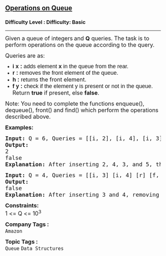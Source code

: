 <h2><a href="https://www.geeksforgeeks.org/problems/operations-on-queue--114617/1?page=1&sortBy=latest">Operations on Queue</a></h2><h3>Difficulty Level : Difficulty: Basic</h3><hr><div class="problems_problem_content__Xm_eO"><p><span style="font-size: 18px;">Given a queue of integers<strong> </strong>and <strong>Q</strong> queries. The task is to perform operations on the queue according to the query.&nbsp;</span></p>
<p><span style="font-size: 18px;">Queries are as:</span></p>
<ul>
<li dir="ltr"><span style="font-size: 18px;"><span style="background-color: transparent; font-family: arial;"><strong>i x :</strong> adds<strong> </strong>element <strong>x</strong> in the queue from the rear.</span></span></li>
<li dir="ltr"><span style="font-size: 18px;"><span style="background-color: transparent; font-family: arial;"><strong>r :</strong> removes<strong> </strong>the front element of the queue.</span></span></li>
<li dir="ltr"><span style="font-size: 18px;"><span style="background-color: transparent; font-family: arial;"><strong>h :</strong> returns</span> the front element.</span></li>
<li dir="ltr"><span style="font-size: 18px;"><span style="background-color: transparent; font-family: arial;"><strong>f y :</strong> check if the element<strong> </strong>y is present or not in the queue.</span> Return <strong>true</strong> if present, else <strong>false</strong>.</span></li>
</ul>
<p dir="ltr"><span style="font-size: 18px;">Note: You need to complete the functions enqueue(), dequeue(), front() and find() which perform the operations described above.</span></p>
<p><span style="font-size: 18px;"><strong>Examples:</strong></span></p>
<pre><span style="font-size: 18px;"><strong>Input: </strong>Q = 6, Queries = [[i, 2], [i, 4], [i, 3], [i, 5], [h], [f, 8]]
<strong>Output:
</strong>2
false<strong>
Explanation: </strong>After inserting 2, 4, 3, and 5, the front element (h) is 2. The element 8 is not in the queue, so the find operation (f, 8) returns false.</span>
</pre>
<pre><span style="font-size: 18px;"><strong>Input: </strong>Q = 4, Queries = [[i, 3] [i, 4] [r] [f, 3]]
<strong>Output:<br></strong></span><span style="font-size: 18px;">false<strong>
Explanation: </strong>After inserting 3 and 4, removing the front element (r) leaves 4 in the queue. The element 3 is not in the queue, so the find operation (f, 3) returns false.</span></pre>
<p dir="ltr"><span style="font-size: 18px;"><strong>Constraints:</strong><br>1 &lt;= Q &lt;= 10<sup>3</sup></span></p></div><p><span style=font-size:18px><strong>Company Tags : </strong><br><code>Amazon</code>&nbsp;<br><p><span style=font-size:18px><strong>Topic Tags : </strong><br><code>Queue</code>&nbsp;<code>Data Structures</code>&nbsp;
